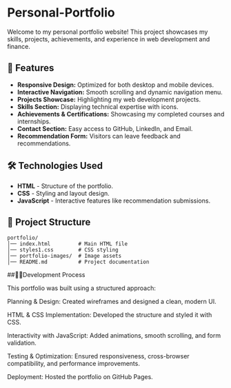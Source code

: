 # Personal-Portfolio

Welcome to my personal portfolio website! This project showcases my skills, projects, achievements, and experience in web development and finance.

## 📌 Features
- **Responsive Design:** Optimized for both desktop and mobile devices.
- **Interactive Navigation:** Smooth scrolling and dynamic navigation menu.
- **Projects Showcase:** Highlighting my web development projects.
- **Skills Section:** Displaying technical expertise with icons.
- **Achievements & Certifications:** Showcasing my completed courses and internships.
- **Contact Section:** Easy access to GitHub, LinkedIn, and Email.
- **Recommendation Form:** Visitors can leave feedback and recommendations.

## 🛠️ Technologies Used
- **HTML** - Structure of the portfolio.
- **CSS** - Styling and layout design.
- **JavaScript** - Interactive features like recommendation submissions.

## 📁 Project Structure
```
portfolio/
│── index.html         # Main HTML file
│── styles1.css        # CSS styling
│── portfolio-images/  # Image assets
│── README.md          # Project documentation
```

##🧑‍💻Development Process

This portfolio was built using a structured approach:

Planning & Design: Created wireframes and designed a clean, modern UI.

HTML & CSS Implementation: Developed the structure and styled it with CSS.

Interactivity with JavaScript: Added animations, smooth scrolling, and form validation.

Testing & Optimization: Ensured responsiveness, cross-browser compatibility, and performance improvements.

Deployment: Hosted the portfolio on GitHub Pages.
